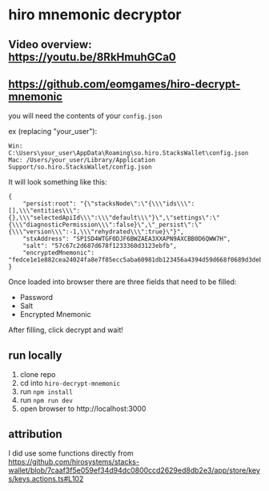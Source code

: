 # hiro mnemonic decryptor

## Video overview: https://youtu.be/8RkHmuhGCa0
## https://github.com/eomgames/hiro-decrypt-mnemonic

you will need the contents of your `config.json`

ex (replacing "your_user"):
```
Win: C:\Users\your_user\AppData\Roaming\so.hiro.StacksWallet\config.json
Mac: /Users/your_user/Library/Application Support/so.hiro.StacksWallet/config.json
```

It will look something like this:
```
{
	"persist:root": "{\"stacksNode\":\"{\\\"ids\\\":[],\\\"entities\\\":{},\\\"selectedApiId\\\":\\\"default\\\"}\",\"settings\":\"{\\\"diagnosticPermission\\\":false}\",\"_persist\":\"{\\\"version\\\":-1,\\\"rehydrated\\\":true}\"}",
	"stxAddress": "SP1SD4WTGF0DJF6BWZAEA3XXAPN9AXCBB0D6QWW7H",
	"salt": "57c67c2d687d678f1233360d3123ebfb",
	"encryptedMnemonic": "fedce1e1e882cea24024fa8e7f85ecc5aba60981db123456a4394d59d668f0689d3deb5d380b2cc882b362873f5910cb15af12517e87a73c5ceea7d627c6ee89477bb376dd5824f50cd88166beaef80850b237b829683009a6817912324990608fe568c37d5ac8e001389b4c10e2820b59926ccc140be0f5225aee7a3d501c4a1ca0c9b5a73d49c11bf931010699573f4b5ed2b03dbab13d647ef886b1asdfg8bf0572fe65ef3cdb7c34"
}
```

Once loaded into browser there are three fields that need to be filled:
- Password
- Salt
- Encrypted Mnemonic

After filling, click decrypt and wait!

## run locally
1. clone repo
2. cd into `hiro-decrypt-mnemonic`
3. run `npm install`
4. run `npm run dev`
5. open browser to http://localhost:3000

## attribution
I did use some functions directly from https://github.com/hirosystems/stacks-wallet/blob/7caaf3f5e059ef34d94dc0800ccd2629ed8db2e3/app/store/keys/keys.actions.ts#L102
